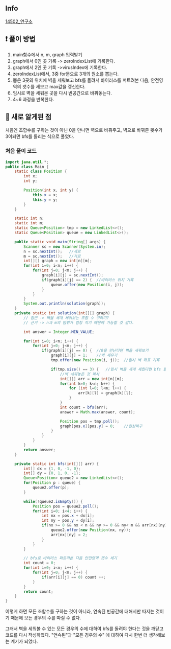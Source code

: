 ## Info
<a href="https://www.acmicpc.net/problem/14502" rel="nofollow">14502_연구소</a>

## ❗ 풀이 방법
1. main함수에서 n, m, graph 입력받기
2. graph에서 0인 곳 기록 -> zeroIndexList에 기록한다.
3. graph에서 2인 곳 기록 ->virusIndex에 기록한다.
4. zeroIndexList에서, 3중 for문으로 3개의 원소를 뽑는다.
5. 뽑은 3곳의 위치에 벽을 세워보고 bfs를 돌려서 바이러스를 퍼트려본 다음, 안전영역의 갯수를 세보고 max값을 갱신한다.
6. 임시로 벽을 세워본 곳을 다시 빈공간으로 바꿔놓는다.
7. 4~6 과정을 반복한다.

## 🙂 새로 알게된 점
처음엔 조합수를 구하는 것이 아닌 0을 만나면 벽으로 바꿔주고, 벽으로 바꿔준 횟수가 3이되면 bfs를 돌리는 식으로 풀었다.<br>
### 처음 풀이 코드
```java
import java.util.*;
public class Main {
    static class Position {
        int x;
        int y;

        Position(int x, int y) {
            this.x = x;
            this.y = y;
        }
    }

    static int n;
    static int m;
    static Queue<Position> tmp = new LinkedList<>();
    static Queue<Position> queue = new LinkedList<>();

    public static void main(String[] args) {
        Scanner sc = new Scanner(System.in);
        n = sc.nextInt();   //세로
        m = sc.nextInt();   //가로
        int[][] graph = new int[n][m];
        for(int i=0; i<n; i++) {
            for(int j=0; j<m; j++) {
                graph[i][j] = sc.nextInt();
                if(graph[i][j] == 2) {  //바이러스 위치 기록
                    queue.offer(new Position(i, j));
                }
            }
        }
        System.out.println(solution(graph));
    }
    private static int solution(int[][] graph) {
        // 접근 -> 벽을 세개 세워보는 조합 수 구하기?
        // 근거 -> n과 m의 범위가 엄청 작기 때문에 가능할 것 같다.

        int answer = Integer.MIN_VALUE;

        for(int i=0; i<n; i++) {
            for(int j=0; j<m; j++) {
                if(graph[i][j] == 0) {  //0을 만난다면 벽을 세워보기
                    graph[i][j] = 1;    //벽 세우기
                    tmp.offer(new Position(i, j));  //임시 벽 좌표 기록

                    if(tmp.size() == 3) {   //임시 벽을 세개 세웠다면 bfs 돌려보기
                        //벽 세워놓은 것 복사
                        int[][] arr = new int[n][m];
                        for(int k=0; k<n; k++) {
                            for (int l=0; l<m; l++) {
                                arr[k][l] = graph[k][l];
                            }
                        }
                        int count = bfs(arr);
                        answer = Math.max(answer, count);

                        Position pos = tmp.poll();
                        graph[pos.x][pos.y] = 0;    //원상복구
                    }
                }
            }
        }
        return answer;
    }

    private static int bfs(int[][] arr) {
        int[] dx = {1, 0, -1, 0};
        int[] dy = {0, 1, 0, -1};
        Queue<Position> queue2 = new LinkedList<>();
        for(Position p : queue) {
            queue2.offer(p);
        }

        while(!queue2.isEmpty()) {
            Position pos = queue2.poll();
            for(int i=0; i<4; i++) {
                int nx = pos.x + dx[i];
                int ny = pos.y + dy[i];
                if(nx >= 0 && nx < n && ny >= 0 && ny< m && arr[nx][ny] == 0) {
                    queue2.offer(new Position(nx, ny));
                    arr[nx][ny] = 2;
                }
            }
        }

        // bfs로 바이러스 퍼트려본 다음 안전영역 갯수 세기
        int count = 0;
        for(int i=0; i<n; i++) {
            for(int j=0; j<m; j++) {
                if(arr[i][j] == 0) count ++;
            }
        }
        return count;
    }
}

```

이렇게 하면 모든 조합수를 구하는 것이 아니라, 연속된 빈공간에 대해서만 따지는 것이기 때문에 모든 경우의 수를 따질 수 없다.<br>

그래서 벽을 세워볼 수 있는 모든 경우의 수에 대하여 bfs를 돌려야 한다는 것을 깨닫고 코드를 다시 작성하였다. "연속된"과 "모든 경우의 수" 에 대하여 다시 한번 더 생각해보는 계기가 되었다.


